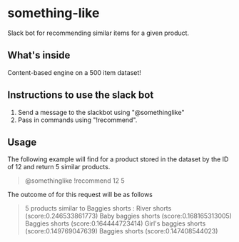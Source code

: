 # something-like
Slack bot for recommending similar items for a given product.

## What's inside
Content-based engine on a 500 item dataset!

## Instructions to use the slack bot
1. Send a message to the slackbot using "@somethinglike"
2. Pass in commands using "!recommend".

## Usage
The following example will find for a product stored in the dataset by the ID of 12 and return 5 similar products.

> @somethinglike !recommend 12 5

The outcome of for this request will be as follows

> 5 products similar to Baggies shorts :
> River shorts (score:0.246533861773)
> Baby baggies shorts (score:0.168165313005)
> Baggies shorts (score:0.164444723414)
> Girl's baggies shorts (score:0.149769047639)
> Baggies shorts (score:0.147408544023)
